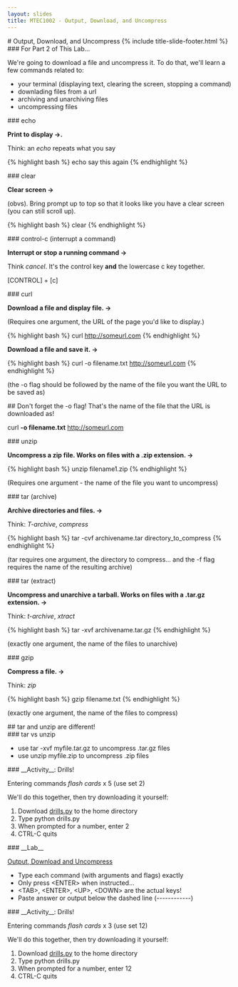 ```yaml
---
layout: slides
title: MTEC1002 - Output, Download, and Uncompress
---
```


<section markdown="block" class="title-slide">
# Output, Download, and Uncompress
{% include title-slide-footer.html %}
</section>

<section markdown="block">
### For Part 2 of This Lab...

We're going to download a file and uncompress it.  To do that, we'll learn a few commands related to:

* your terminal (displaying text, clearing the screen, stopping a command)
* downlading files from a url
* archiving and unarchiving files
* uncompressing files
</section>

<section markdown="block">
### echo

__Print to display &rarr;.__

Think: an _echo_ repeats what you say

{% highlight  bash %}
echo say this again
{% endhighlight %}
</section>


<section markdown="block">
### clear

__Clear screen &rarr;__

(obvs).  Bring prompt up to top so that it looks like you have a clear screen (you can still scroll up).

{% highlight  bash %}
clear
{% endhighlight %}
</section>

<section markdown="block">
### control-c (interrupt a command)

__Interrupt or stop a running command &rarr;__

Think _cancel_.  It's the control key __and__ the lowercase c key together.

[CONTROL] + [c]
</section>


<section markdown="block">
### curl

__Download a file and display file. &rarr;__

(Requires one argument, the URL of the page you'd like to display.)

{% highlight  bash %}
curl http://someurl.com
{% endhighlight %}

__Download a file and save it. &rarr;__

{% highlight  bash %}
curl -o filename.txt http://someurl.com
{% endhighlight %}

(the -o flag should be followed by the name of the file you want the URL to be saved as)
</section>

<section markdown="block">
## Don't forget the -o flag!  That's the name of the file that the URL is downloaded as!

curl __-o filename.txt__ http://someurl.com
</section>


<section markdown="block">
### unzip

__Uncompress a zip file. Works on files with a .zip extension. &rarr;__

{% highlight  bash %}
unzip filename1.zip
{% endhighlight %}

(Requires one argument - the name of the file you want to uncompress)
</section>

<section markdown="block">
### tar (archive)

__Archive directories and files. &rarr;__

Think: _T-archive_, _compress_

{% highlight bash %}
tar -cvf archivename.tar directory_to_compress
{% endhighlight %}

(tar requires one argument, the directory to compress... and the -f flag requires the name of the resulting archive)
</section>

<section markdown="block">
### tar (extract)

__Uncompress and unarchive a tarball. Works on files with a .tar.gz extension.  &rarr;__

Think: _t-archive_, _xtract_

{% highlight bash %}
tar -xvf archivename.tar.gz 
{% endhighlight %}

(exactly one argument, the name of the files to unarchive)
</section>

<section markdown="block">
### gzip

__Compress a file. &rarr;__

Think: _zip_

{% highlight bash %}
gzip filename.txt
{% endhighlight %}

(exactly one argument, the name of the files to compress)
</section>

<section markdown="block">
## tar and unzip are different!

</section>

<section markdown="block">
### tar vs unzip

* use tar -xvf myfile.tar.gz to uncompress .tar.gz files
* use unzip myfile.zip to uncompress .zip files
</section>

<section markdown="block">
### __Activity__: Drills!

Entering commands _flash cards_ x 5 (use set 2)

We'll do this together, then try downloading it yourself:

1. Download [drills.py](drills.py) to the home directory
2. Type python drills.py
3. When prompted for a number, enter 2
4. CTRL-C quits
</section>

<section markdown="block">
### __Lab__

[Output, Download and Uncompress](lab-02-part-02-output-download-uncompress.txt)

* Type each command (with arguments and flags) exactly
* Only press &lt;ENTER&gt; when instructed...
* &lt;TAB&gt;, &lt;ENTER&gt;, &lt;UP&gt;, &lt;DOWN&gt; are the actual keys!
* Paste answer or output below the dashed line (------------)

</section>

<section markdown="block">
### __Activity__: Drills!

Entering commands _flash cards_ x 3 (use set 12)

We'll do this together, then try downloading it yourself:

1. Download [drills.py](drills.py) to the home directory
2. Type python drills.py
3. When prompted for a number, enter 12
4. CTRL-C quits
</section>
